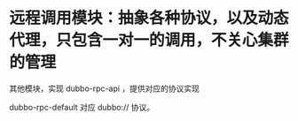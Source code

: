 远程调用模块：抽象各种协议，以及动态代理，只包含一对一的调用，不关心集群的管理
=================================================================

其他模块，实现 dubbo-rpc-api ，提供对应的协议实现

dubbo-rpc-default 对应 dubbo:// 协议。


